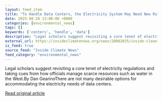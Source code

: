 ```yaml
---
layout: feed_item
title: "To Handle Data Centers, the Electricity System May Need New Rules. Here Is a Proposal"
date: 2025-08-28 13:00:00 +0000
categories: [environmental_news]
tags: []
keywords: ['centers', 'handle', 'data']
description: "Legal scholars suggest revisiting a core tenet of electricity regulations and taking cues from how officials manage scarce resources such as water in the West"
external_url: https://insideclimatenews.org/news/28082025/inside-clean-energy-data-center-electricity-regulations/
is_feed: true
source_feed: "Inside Climate News"
feed_category: "environmental_news"
---
```


Legal scholars suggest revisiting a core tenet of electricity regulations and taking cues from how officials manage scarce resources such as water in the West.By Dan GearinoThere are not many desirable options for accommodating the electricity needs of data centers.

[Read original article](https://insideclimatenews.org/news/28082025/inside-clean-energy-data-center-electricity-regulations/)
